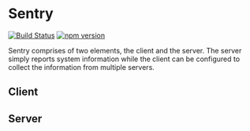 # Sentry
[![Build Status](https://travis-ci.org/sbuggay/sentry.svg?branch=master)](https://travis-ci.org/sbuggay/sentry)
[![npm version](https://badge.fury.io/js/sentryserver.svg)](https://badge.fury.io/js/sentryserver)

Sentry comprises of two elements, the client and the server.
The server simply reports system information while the client can be configured to collect the information from
multiple servers.

## Client

## Server 


